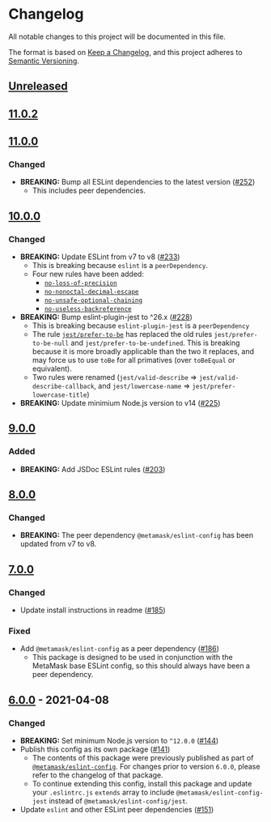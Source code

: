 # Changelog
All notable changes to this project will be documented in this file.

The format is based on [Keep a Changelog](https://keepachangelog.com/en/1.0.0/),
and this project adheres to [Semantic Versioning](https://semver.org/spec/v2.0.0.html).

## [Unreleased]

## [11.0.2]

## [11.0.0]
### Changed
- **BREAKING:** Bump all ESLint dependencies to the latest version ([#252](https://github.com/MetaMask/eslint-config/pull/252))
  - This includes peer dependencies.

## [10.0.0]
### Changed
- **BREAKING:** Update ESLint from v7 to v8 ([#233](https://github.com/MetaMask/eslint-config/pull/233))
  - This is breaking because `eslint` is a `peerDependency`.
  - Four new rules have been added:
    - [`no-loss-of-precision`](https://eslint.org/docs/latest/rules/no-loss-of-precision)
    - [`no-nonoctal-decimal-escape`](https://eslint.org/docs/latest/rules/no-nonoctal-decimal-escape)
    - [`no-unsafe-optional-chaining`](https://eslint.org/docs/latest/rules/no-unsafe-optional-chaining)
    - [`no-useless-backreference`](https://eslint.org/docs/latest/rules/no-useless-backreference)
- **BREAKING:** Bump eslint-plugin-jest to ^26.x ([#228](https://github.com/MetaMask/eslint-config/pull/228))
  - This is breaking because `eslint-plugin-jest` is a `peerDependency`
  - The rule [`jest/prefer-to-be`](https://github.com/jest-community/eslint-plugin-jest/blob/main/docs/rules/prefer-to-be.md) has replaced the old rules `jest/prefer-to-be-null` and `jest/prefer-to-be-undefined`. This is breaking because it is more broadly applicable than the two it replaces, and may force us to use `toBe` for all primatives (over `toBeEqual` or equivalent).
  - Two rules were renamed (`jest/valid-describe` => `jest/valid-describe-callback`, and `jest/lowercase-name` => `jest/prefer-lowercase-title`)
- **BREAKING:** Update minimium Node.js version to v14 ([#225](https://github.com/MetaMask/eslint-config/pull/225))

## [9.0.0]
### Added
- **BREAKING:** Add JSDoc ESLint rules ([#203](https://github.com/MetaMask/eslint-config/pull/203))

## [8.0.0]
### Changed
- **BREAKING:** The peer dependency `@metamask/eslint-config` has been updated from v7 to v8.

## [7.0.0]
### Changed
- Update install instructions in readme ([#185](https://github.com/MetaMask/eslint-config/pull/185))

### Fixed
- Add `@metamask/eslint-config` as a peer dependency ([#186](https://github.com/MetaMask/eslint-config/pull/186))
  - This package is designed to be used in conjunction with the MetaMask base ESLint config, so this should always have been a peer dependency.

## [6.0.0] - 2021-04-08
### Changed
- **BREAKING:** Set minimum Node.js version to `^12.0.0` ([#144](https://github.com/MetaMask/eslint-config/pull/144))
- Publish this config as its own package ([#141](https://github.com/MetaMask/eslint-config/pull/141))
  - The contents of this package were previously published as part of [`@metamask/eslint-config`](https://npmjs.com/package/@metamask/eslint-config).
  For changes prior to version `6.0.0`, please refer to the changelog of that package.
  - To continue extending this config, install this package and update your `.eslintrc.js` `extends` array to include `@metamask/eslint-config-jest` instead of `@metamask/eslint-config/jest`.
- Update `eslint` and other ESLint peer dependencies ([#151](https://github.com/MetaMask/eslint-config/pull/151))

[Unreleased]: https://github.com/MetaMask/eslint-config/compare/v11.0.2...HEAD
[11.0.2]: https://github.com/MetaMask/eslint-config/compare/v11.0.0...v11.0.2
[11.0.0]: https://github.com/MetaMask/eslint-config/compare/v10.0.0...v11.0.0
[10.0.0]: https://github.com/MetaMask/eslint-config/compare/v9.0.0...v10.0.0
[9.0.0]: https://github.com/MetaMask/eslint-config/compare/v8.0.0...v9.0.0
[8.0.0]: https://github.com/MetaMask/eslint-config/compare/v7.0.0...v8.0.0
[7.0.0]: https://github.com/MetaMask/eslint-config/compare/v6.0.0...v7.0.0
[6.0.0]: https://github.com/MetaMask/eslint-config/releases/tag/v6.0.0
